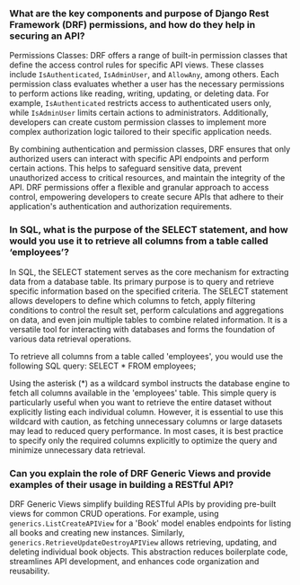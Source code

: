 ### What are the key components and purpose of Django Rest Framework (DRF) permissions, and how do they help in securing an API?

Permissions Classes: DRF offers a range of built-in permission classes that define the access control rules for specific API views. These classes include `IsAuthenticated`, `IsAdminUser`, and `AllowAny`, among others. Each permission class evaluates whether a user has the necessary permissions to perform actions like reading, writing, updating, or deleting data. For example, `IsAuthenticated` restricts access to authenticated users only, while `IsAdminUser` limits certain actions to administrators. Additionally, developers can create custom permission classes to implement more complex authorization logic tailored to their specific application needs.

By combining authentication and permission classes, DRF ensures that only authorized users can interact with specific API endpoints and perform certain actions. This helps to safeguard sensitive data, prevent unauthorized access to critical resources, and maintain the integrity of the API. DRF permissions offer a flexible and granular approach to access control, empowering developers to create secure APIs that adhere to their application's authentication and authorization requirements.

### In SQL, what is the purpose of the SELECT statement, and how would you use it to retrieve all columns from a table called ‘employees’?
In SQL, the SELECT statement serves as the core mechanism for extracting data from a database table. Its primary purpose is to query and retrieve specific information based on the specified criteria. The SELECT statement allows developers to define which columns to fetch, apply filtering conditions to control the result set, perform calculations and aggregations on data, and even join multiple tables to combine related information. It is a versatile tool for interacting with databases and forms the foundation of various data retrieval operations.

To retrieve all columns from a table called 'employees', you would use the following SQL query:
SELECT * FROM employees;

Using the asterisk (*) as a wildcard symbol instructs the database engine to fetch all columns available in the 'employees' table. This simple query is particularly useful when you want to retrieve the entire dataset without explicitly listing each individual column. However, it is essential to use this wildcard with caution, as fetching unnecessary columns or large datasets may lead to reduced query performance. In most cases, it is best practice to specify only the required columns explicitly to optimize the query and minimize unnecessary data retrieval.


### Can you explain the role of DRF Generic Views and provide examples of their usage in building a RESTful API?

DRF Generic Views simplify building RESTful APIs by providing pre-built views for common CRUD operations. For example, using `generics.ListCreateAPIView` for a 'Book' model enables endpoints for listing all books and creating new instances. Similarly, `generics.RetrieveUpdateDestroyAPIView` allows retrieving, updating, and deleting individual book objects. This abstraction reduces boilerplate code, streamlines API development, and enhances code organization and reusability.
